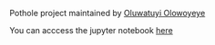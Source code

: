 Pothole project maintained by [Oluwatuyi Olowoyeye](https://github.com/OSO3670/)

You can acccess the jupyter notebook [here](https://nbviewer.org/github/OSO3670/DryPotholeProject/blob/gh-pages/Project%20Start%20%282%29.ipynb)
